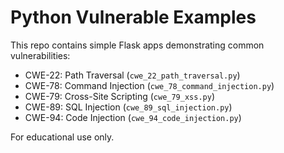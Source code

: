 # Python Vulnerable Examples

This repo contains simple Flask apps demonstrating common vulnerabilities:

- CWE-22: Path Traversal (`cwe_22_path_traversal.py`)
- CWE-78: Command Injection (`cwe_78_command_injection.py`)
- CWE-79: Cross-Site Scripting (`cwe_79_xss.py`)
- CWE-89: SQL Injection (`cwe_89_sql_injection.py`)
- CWE-94: Code Injection (`cwe_94_code_injection.py`)

For educational use only.